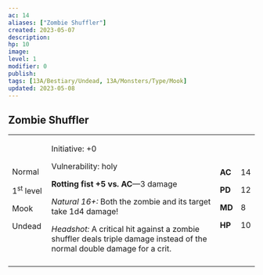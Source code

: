 ```yaml
---
ac: 14
aliases: ["Zombie Shuffler"]
created: 2023-05-07
description: 
hp: 10
image: 
level: 1 
modifier: 0
publish: 
tags: [13A/Bestiary/Undead, 13A/Monsters/Type/Mook]
updated: 2023-05-08
---
```


## Zombie Shuffler

<table>
<colgroup>
<col style="width: 16%" />
<col style="width: 72%" />
<col style="width: 5%" />
<col style="width: 5%" />
</colgroup>
<tbody>
<tr class="odd">
<td><p>Normal</p>
<p>1<sup>st</sup> level</p>
<p>Mook</p>
<p>Undead</p></td>
<td><p>Initiative: +0</p>
<p>Vulnerability: holy</p>
<p><strong>Rotting fist +5 vs. AC</strong>—3 damage</p>
<p><em>Natural 16+:</em> Both the zombie and its target take 1d4
damage!</p>
<p><em>Headshot:</em> A critical hit against a zombie shuffler deals
triple damage instead of the normal double damage for a crit.</p></td>
<td><p><strong>AC</strong></p>
<p><strong>PD</strong></p>
<p><strong>MD</strong></p>
<p><strong>HP</strong></p></td>
<td><p>14</p>
<p>12</p>
<p>8</p>
<p>10</p></td>
</tr>
<tr class="even">
<td></td>
<td></td>
<td></td>
<td></td>
</tr>
</tbody>
</table>
